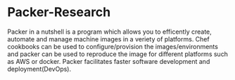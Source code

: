 # Packer-Research

Packer in a nutshell is a program which allows you to efficently create, automate and manage machine images in a veriety of platforms.
Chef cookbooks can be used to configure/provision the images/environments and packer can be used to reproduce the image for different platforms such as AWS or docker. 
Packer facilitates faster software development and deployment(DevOps).
